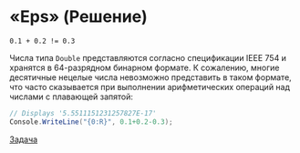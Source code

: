 # «Eps» (Решение)

```
0.1 + 0.2 != 0.3
```

Числа типа ```Double``` представляются согласно спецификации IEEE 754 и хранятся в 64-разрядном бинарном формате. К сожалению, многие десятичные нецелые числа невозможно представить в таком формате, что часто сказывается при выполнении арифметических операций над числами с плавающей запятой:

```cs
// Displays '5.5511151231257827E-17'
Console.WriteLine("{0:R}", 0.1+0.2-0.3);
```

[Задача](./Eps-P.md)